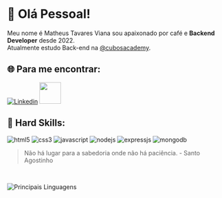 # :rocket: Olá Pessoal! 


Meu nome é Matheus Tavares Viana sou apaixonado por café e **Backend Developer** desde 2022.<br>
Atualmente estudo Back-end na [@cubosacademy](https://cubos.academy/).

## :globe_with_meridians: Para me encontrar:
[![Linkedin](https://img.shields.io/badge/LinkedIn-0077B5?style=for-the-badge&logo=linkedin&logoColor=white)](www.linkedin.com/in/matheus-tavares-viana/)
<a href="mailto:tavaresviana82@gmail.com">
  <img src="https://media.tenor.com/0gV2Cl5u1bQAAAAi/cute-mail.gif" width="50px" />
</a>

## :rotating_light: Hard Skills:
![html5](https://img.shields.io/badge/HTML5-E34F26?style=for-the-badge&logo=html5&logoColor=white)
![css3](https://img.shields.io/badge/CSS3-1572B6?style=for-the-badge&logo=css3&logoColor=white)
![javascript](https://img.shields.io/badge/JavaScript-323330?style=for-the-badge&logo=javascript&logoColor=F7DF1E)
![nodejs](https://img.shields.io/badge/Node%20js-339933?style=for-the-badge&logo=nodedotjs&logoColor=white)
![expressjs](https://img.shields.io/badge/Express%20js-000000?style=for-the-badge&logo=express&logoColor=white)
![mongodb](https://img.shields.io/badge/MongoDB-4EA94B?style=for-the-badge&logo=mongodb&logoColor=white)






>  Não há lugar para a sabedoria onde não há paciência.  - Santo Agostinho
<br>


![Principais Linguagens](https://github-readme-stats.vercel.app/api/top-langs/?username=matheuzeba&theme=tokyonight&hide_border=true&custom_title=Principais%20%Linguagens)
